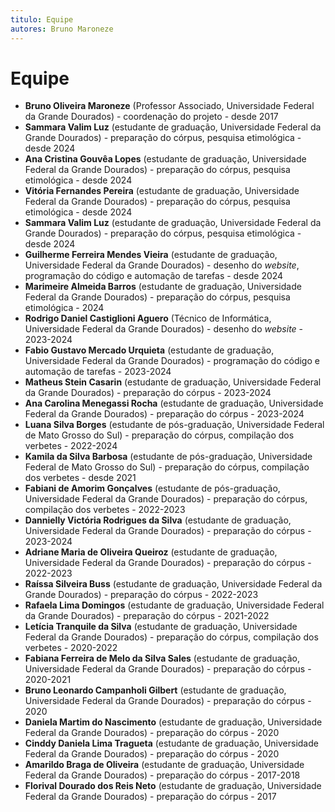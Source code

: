 ```yaml
---
titulo: Equipe
autores: Bruno Maroneze
---
```


# Equipe
- **Bruno Oliveira Maroneze** (Professor Associado, Universidade Federal da Grande Dourados) - coordenação do projeto - desde 2017
- **Sammara Valim Luz** (estudante de graduação, Universidade Federal da Grande Dourados) - preparação do córpus, pesquisa etimológica - desde 2024
- **Ana Cristina Gouvêa Lopes** (estudante de graduação, Universidade Federal da Grande Dourados) - preparação do córpus, pesquisa etimológica - desde 2024
- **Vitória Fernandes Pereira** (estudante de graduação, Universidade Federal da Grande Dourados) - preparação do córpus, pesquisa etimológica - desde 2024
- **Sammara Valim Luz** (estudante de graduação, Universidade Federal da Grande Dourados) - preparação do córpus, pesquisa etimológica - desde 2024
- **Guilherme Ferreira Mendes Vieira** (estudante de graduação, Universidade Federal da Grande Dourados) - desenho do *website*, programação do código e automação de tarefas - desde 2024
- **Marimeire Almeida Barros** (estudante de graduação, Universidade Federal da Grande Dourados) - preparação do córpus, pesquisa etimológica - 2024
- **Rodrigo Daniel Castiglioni Aguero** (Técnico de Informática, Universidade Federal da Grande Dourados) - desenho do *website* - 2023-2024
- **Fabio Gustavo Mercado Urquieta** (estudante de graduação, Universidade Federal da Grande Dourados) - programação do código e automação de tarefas - 2023-2024
- **Matheus Stein Casarin** (estudante de graduação, Universidade Federal da Grande Dourados) - preparação do córpus - 2023-2024
- **Ana Carolina Menegassi Rocha** (estudante de graduação, Universidade Federal da Grande Dourados) - preparação do córpus - 2023-2024
- **Luana Silva Borges** (estudante de pós-graduação, Universidade Federal de Mato Grosso do Sul) - preparação do córpus, compilação dos verbetes - 2022-2024
- **Kamila da Silva Barbosa** (estudante de pós-graduação, Universidade Federal de Mato Grosso do Sul) - preparação do córpus, compilação dos verbetes - desde 2021
- **Fabiani de Amorim Gonçalves** (estudante de pós-graduação, Universidade Federal da Grande Dourados) - preparação do córpus, compilação dos verbetes - 2022-2023
- **Dannielly Victória Rodrigues da Silva** (estudante de graduação, Universidade Federal da Grande Dourados) - preparação do córpus - 2023-2024
- **Adriane Maria de Oliveira Queiroz** (estudante de graduação, Universidade Federal da Grande Dourados) - preparação do córpus - 2022-2023
- **Raíssa Silveira Buss** (estudante de graduação, Universidade Federal da Grande Dourados) - preparação do córpus - 2022-2023
- **Rafaela Lima Domingos** (estudante de graduação, Universidade Federal da Grande Dourados) - preparação do córpus -  2021-2022
- **Letícia Tranquile da Silva** (estudante de graduação, Universidade Federal da Grande Dourados) - preparação do córpus, compilação dos verbetes - 2020-2022
- **Fabiana Ferreira de Melo da Silva Sales** (estudante de graduação, Universidade Federal da Grande Dourados) - preparação do córpus - 2020-2021
- **Bruno Leonardo Campanholi Gilbert** (estudante de graduação, Universidade Federal da Grande Dourados) - preparação do córpus - 2020
- **Daniela Martim do Nascimento** (estudante de graduação, Universidade Federal da Grande Dourados) - preparação do córpus - 2020
- **Cinddy Daniela Lima Tragueta** (estudante de graduação, Universidade Federal da Grande Dourados) - preparação do córpus - 2020
- **Amarildo Braga de Oliveira** (estudante de graduação, Universidade Federal da Grande Dourados) - preparação do córpus - 2017-2018
- **Florival Dourado dos Reis Neto** (estudante de graduação, Universidade Federal da Grande Dourados) - preparação do córpus - 2017
